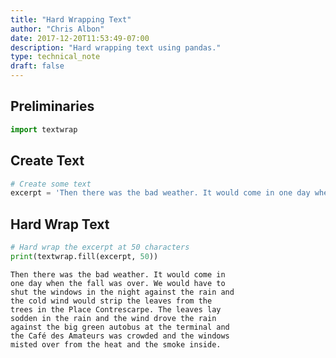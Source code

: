 ```yaml
---
title: "Hard Wrapping Text"
author: "Chris Albon"
date: 2017-12-20T11:53:49-07:00
description: "Hard wrapping text using pandas."
type: technical_note
draft: false
---
```

## Preliminaries


```python
import textwrap
```

## Create Text


```python
# Create some text
excerpt = 'Then there was the bad weather. It would come in one day when the fall was over. We would have to shut the windows in the night against the rain and the cold wind would strip the leaves from the trees in the Place Contrescarpe. The leaves lay sodden in the rain and the wind drove the rain against the big green autobus at the terminal and the Café des Amateurs was crowded and the windows misted over from the heat and the smoke inside.'
```

## Hard Wrap Text


```python
# Hard wrap the excerpt at 50 characters
print(textwrap.fill(excerpt, 50))
```

    Then there was the bad weather. It would come in
    one day when the fall was over. We would have to
    shut the windows in the night against the rain and
    the cold wind would strip the leaves from the
    trees in the Place Contrescarpe. The leaves lay
    sodden in the rain and the wind drove the rain
    against the big green autobus at the terminal and
    the Café des Amateurs was crowded and the windows
    misted over from the heat and the smoke inside.
    
